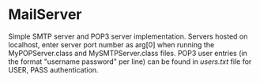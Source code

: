 # MailServer
Simple SMTP server and POP3 server implementation.
Servers hosted on localhost, enter server port number as arg[0] when running the MyPOPServer.class and MySMTPServer.class files.
POP3 user entries (in the format "username password" per line) can be found in _users.txt_ file for USER, PASS authentication.

